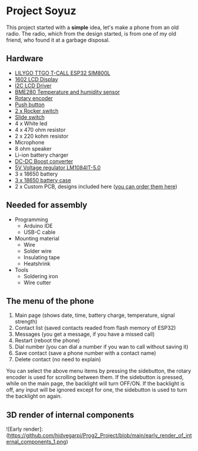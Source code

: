 Project Soyuz
=====================

This project started with a __simple__ idea, let's make a phone from an old radio. The radio, which from the design started, is from one of my old friend, who found it at a garbage disposal.

Hardware
--------

* [LILYGO TTGO T-CALL ESP32 SIM800L](https://www.aliexpress.com/item/33045221960.html "Order here")
* [1602 LCD Display](https://www.hestore.hu/prod_10036401.html "Order here")
* [I2C LCD Driver](https://www.hestore.hu/prod_10035516.html "Order here")
* [BME280 Temperature and humidity sensor](https://www.hestore.hu/prod_10039068.html "Order here")
* [Rotary encoder](https://www.hestore.hu/prod_10040813.html "Order here")
* [Push button](https://www.hestore.hu/prod_10028247.html "Order here")
* [2 x Rocker switch](https://www.hestore.hu/prod_10028128.html "Order here")
* [Slide switch](https://www.hestore.hu/prod_10042063.html "Order here")
* 4 x White led
* 4 x 470 ohm resistor
* 2 x 220 kohm resistor
* Microphone
* 8 ohm speaker
* Li-ion battery charger
* [DC-DC Boost converter](https://www.hestore.hu/prod_10042081.html "Order here")
* [5V Voltage regulator LM1084IT-5.0](https://www.hestore.hu/prod_10026480.html "Order here")
* 3 x 18650 battery
* [3 x 18650 battery case](https://www.hestore.hu/prod_10037304.html "Order here")
* 2 x Custom PCB, designs included here ([you can order them here](https://jlcpcb.com/ "JLC PCB"))

Needed for assembly
-------------------

* Programming
	* Arduino IDE
	* USB-C cable
* Mounting material
	* Wire
	* Solder wire
	* Insulating tape
	* Heatshrink
* Tools
	* Soldering iron
	* Wire cutter
	
The menu of the phone
---------------------

1. Main page (shows date, time, battery charge, temperature, signal strength)
1. Contact list (saved contacts readed from flash memory of ESP32)
1. Messages (you get a message, if you have a missed call)
1. Restart (reboot the phone)
1. Dial number (you can dial a number if you wan to call without saving it)
1. Save contact (save a phone number with a contact name)
1. Delete contact (no need to explain)

You can select the above menu items by pressing the sidebutton, the rotary encoder is used for scrolling between them.
If the sidebutton is pressed, while on the main page, the backlight will turn OFF/ON.
If the backlight is off, any input will be ignored except for one, the sidebutton is used to turn the backlight on again.

3D render of internal components
--------------------------------

![Early render]:(https://github.com/hidvegarpi/Prog2_Project/blob/main/early_render_of_internal_components_1.png)
